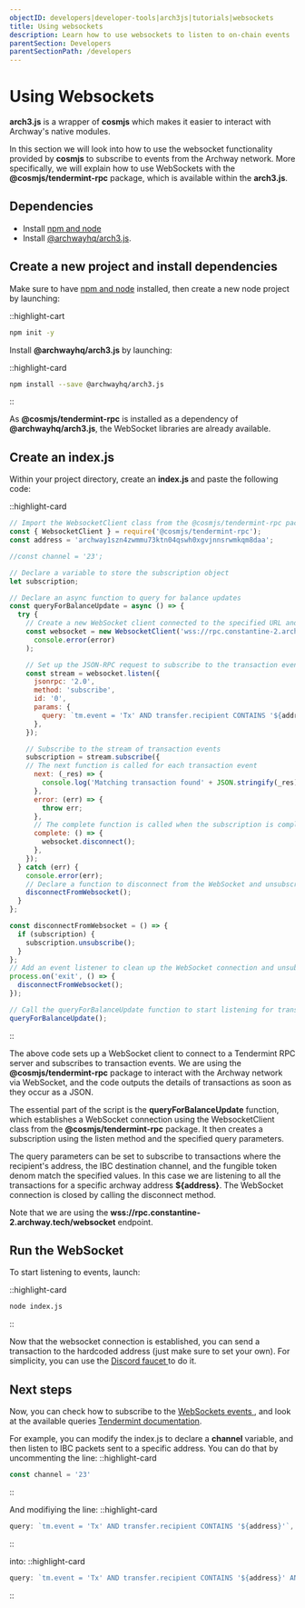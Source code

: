 ```yaml
---
objectID: developers|developer-tools|arch3js|tutorials|websockets
title: Using websockets
description: Learn how to use websockets to listen to on-chain events
parentSection: Developers
parentSectionPath: /developers
---
```


# Using Websockets


**arch3.js** is a wrapper of **cosmjs** which makes it easier to interact with Archway's native modules.

In this section we will look into how to use the websocket functionality provided by **cosmjs** to subscribe to events from the Archway network. More specifically, we will explain how to use WebSockets with the **@cosmjs/tendermint-rpc** package, which is available within the **arch3.js**.

## Dependencies


- Install <a href="https://docs.npmjs.com/downloading-and-installing-node-js-and-npm" target="_blank">npm and node</a>
- Install <a href="https://www.npmjs.com/package/@archwayhq/arch3.js" target="_blank">@archwayhq/arch3.js</a>.


## Create a new project and install dependencies

Make sure to have <a href="https://docs.npmjs.com/downloading-and-installing-node-js-and-npm" target="_blank">npm and node</a> installed, then create a new node project by launching:

::highlight-cart
```bash
npm init -y
```

Install **@archwayhq/arch3.js** by launching:

::highlight-card

```bash
npm install --save @archwayhq/arch3.js
```

::

As **@cosmjs/tendermint-rpc** is installed as a dependency of **@archwayhq/arch3.js**, the WebSocket libraries are already available.



## Create an index.js

Within your project directory, create an **index.js** and paste the following code:

::highlight-card
```javascript
// Import the WebsocketClient class from the @cosmjs/tendermint-rpc package
const { WebsocketClient } = require('@cosmjs/tendermint-rpc');
const address = 'archway1szn4zwmmu73ktn04qswh0xgvjnnsrwmkqm8daa';

//const channel = '23';

// Declare a variable to store the subscription object
let subscription;

// Declare an async function to query for balance updates
const queryForBalanceUpdate = async () => {
  try {
    // Create a new WebSocket client connected to the specified URL and with an error handler
    const websocket = new WebsocketClient('wss://rpc.constantine-2.archway.tech/', (error) =>
      console.error(error)
    );

    // Set up the JSON-RPC request to subscribe to the transaction events using the websocket client
    const stream = websocket.listen({
      jsonrpc: '2.0',
      method: 'subscribe',
      id: '0',
      params: {
        query: `tm.event = 'Tx' AND transfer.recipient CONTAINS '${address}'`,
      },
    });

    // Subscribe to the stream of transaction events
    subscription = stream.subscribe({
    // The next function is called for each transaction event
      next: (_res) => {
        console.log('Matching transaction found' + JSON.stringify(_res));
      },
      error: (err) => {
        throw err;
      },
      // The complete function is called when the subscription is completed
      complete: () => {
        websocket.disconnect();
      },
    });
  } catch (err) {
    console.error(err);
    // Declare a function to disconnect from the WebSocket and unsubscribe from the event stream
    disconnectFromWebsocket();
  }
};

const disconnectFromWebsocket = () => {
  if (subscription) {
    subscription.unsubscribe();
  }
};
// Add an event listener to clean up the WebSocket connection and unsubscribe when the process exits
process.on('exit', () => {
  disconnectFromWebsocket();
});

// Call the queryForBalanceUpdate function to start listening for transaction events
queryForBalanceUpdate();
```
::


The above code sets up a WebSocket client to connect to a Tendermint RPC server and subscribes to transaction events. We are using the **@cosmjs/tendermint-rpc** package to interact with the Archway network via WebSocket, and the code outputs the details of transactions as soon as they occur as a JSON.

The essential part of the script is the **queryForBalanceUpdate** function, which establishes a WebSocket connection using the WebsocketClient class from the **@cosmjs/tendermint-rpc** package. It then creates a subscription using the listen method and the specified query parameters.

The query parameters can be set to subscribe to transactions where the recipient's address, the IBC destination channel, and the fungible token denom match the specified values. In this case we are listening to all the transactions for a specific archway address **${address}**. The WebSocket connection is closed by calling the disconnect method.

Note that we are using the **wss://rpc.constantine-2.archway.tech/websocket** endpoint.




## Run the WebSocket

To start listening to events, launch:

::highlight-card

```bash
node index.js
```

::

Now that the websocket connection is established, you can send a transaction to the hardcoded address (just make sure to set your own). For simplicity, you can use the <a href="https://discord.gg/archwayhq" target="_blank" >Discord faucet </a> to do it.


## Next steps
Now, you can check how to subscribe to the <a href="https://docs.tendermint.com/v0.34/tendermint-core/subscription.html" target="_blank" >WebSockets events </a>, and look at the available queries <a href="https://docs.tendermint.com/v0.34/rpc/#/Websocket" target="_blank" >Tendermint documentation</a>.

For example, you can modify the index.js to declare a **channel** variable, and then listen to IBC packets sent to a specific address.
You can do that by uncommenting the line:
::highlight-card

```javascript
const channel = '23'
```

::


And modifiying the line:
::highlight-card

```javascript
query: `tm.event = 'Tx' AND transfer.recipient CONTAINS '${address}'`,
```

::

into:
::highlight-card

```javascript
query: `tm.event = 'Tx' AND transfer.recipient CONTAINS '${address}' AND transfer.recipient CONTAINS '${address}' AND write_acknowledgement.packet_dst_channel = '${channel}' AND fungible_token_packet.denom = '${externalDenom}'`,
```

::

